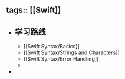 tags:: [[Swift]]
---

- ## 学习路线
	- [[Swift Syntax/Basics]]
	- [[Swift Syntax/Strings and Characters]]
	- [[Swift Syntax/Error Handling]]
	-
-